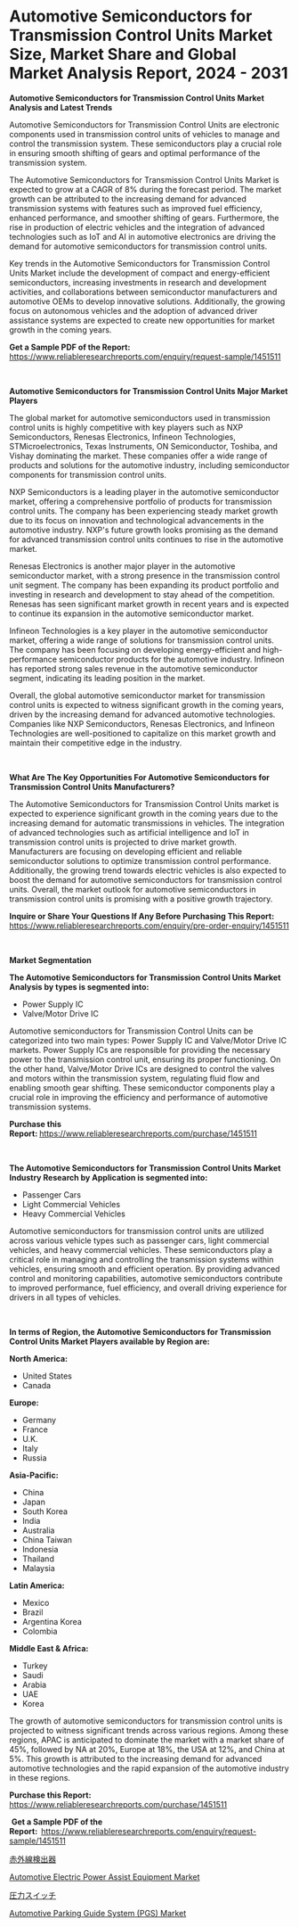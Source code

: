 <p><h1>Automotive Semiconductors for Transmission Control Units Market Size, Market Share and Global Market Analysis Report, 2024 - 2031</h1></p><p><strong>Automotive Semiconductors for Transmission Control Units Market Analysis and Latest Trends</strong></p>
<p><p>Automotive Semiconductors for Transmission Control Units are electronic components used in transmission control units of vehicles to manage and control the transmission system. These semiconductors play a crucial role in ensuring smooth shifting of gears and optimal performance of the transmission system.</p><p>The Automotive Semiconductors for Transmission Control Units Market is expected to grow at a CAGR of 8% during the forecast period. The market growth can be attributed to the increasing demand for advanced transmission systems with features such as improved fuel efficiency, enhanced performance, and smoother shifting of gears. Furthermore, the rise in production of electric vehicles and the integration of advanced technologies such as IoT and AI in automotive electronics are driving the demand for automotive semiconductors for transmission control units.</p><p>Key trends in the Automotive Semiconductors for Transmission Control Units Market include the development of compact and energy-efficient semiconductors, increasing investments in research and development activities, and collaborations between semiconductor manufacturers and automotive OEMs to develop innovative solutions. Additionally, the growing focus on autonomous vehicles and the adoption of advanced driver assistance systems are expected to create new opportunities for market growth in the coming years.</p></p>
<p><strong>Get a Sample PDF of the Report:&nbsp;</strong> <a href="https://www.reliableresearchreports.com/enquiry/request-sample/1451511">https://www.reliableresearchreports.com/enquiry/request-sample/1451511</a></p>
<p>&nbsp;</p>
<p><strong>Automotive Semiconductors for Transmission Control Units Major Market Players</strong></p>
<p><p>The global market for automotive semiconductors used in transmission control units is highly competitive with key players such as NXP Semiconductors, Renesas Electronics, Infineon Technologies, STMicroelectronics, Texas Instruments, ON Semiconductor, Toshiba, and Vishay dominating the market. These companies offer a wide range of products and solutions for the automotive industry, including semiconductor components for transmission control units.</p><p>NXP Semiconductors is a leading player in the automotive semiconductor market, offering a comprehensive portfolio of products for transmission control units. The company has been experiencing steady market growth due to its focus on innovation and technological advancements in the automotive industry. NXP's future growth looks promising as the demand for advanced transmission control units continues to rise in the automotive market.</p><p>Renesas Electronics is another major player in the automotive semiconductor market, with a strong presence in the transmission control unit segment. The company has been expanding its product portfolio and investing in research and development to stay ahead of the competition. Renesas has seen significant market growth in recent years and is expected to continue its expansion in the automotive semiconductor market.</p><p>Infineon Technologies is a key player in the automotive semiconductor market, offering a wide range of solutions for transmission control units. The company has been focusing on developing energy-efficient and high-performance semiconductor products for the automotive industry. Infineon has reported strong sales revenue in the automotive semiconductor segment, indicating its leading position in the market.</p><p>Overall, the global automotive semiconductor market for transmission control units is expected to witness significant growth in the coming years, driven by the increasing demand for advanced automotive technologies. Companies like NXP Semiconductors, Renesas Electronics, and Infineon Technologies are well-positioned to capitalize on this market growth and maintain their competitive edge in the industry.</p></p>
<p>&nbsp;</p>
<p><strong>What Are The Key Opportunities For Automotive Semiconductors for Transmission Control Units Manufacturers?</strong></p>
<p><p>The Automotive Semiconductors for Transmission Control Units market is expected to experience significant growth in the coming years due to the increasing demand for automatic transmissions in vehicles. The integration of advanced technologies such as artificial intelligence and IoT in transmission control units is projected to drive market growth. Manufacturers are focusing on developing efficient and reliable semiconductor solutions to optimize transmission control performance. Additionally, the growing trend towards electric vehicles is also expected to boost the demand for automotive semiconductors for transmission control units. Overall, the market outlook for automotive semiconductors in transmission control units is promising with a positive growth trajectory.</p></p>
<p><strong>Inquire or Share Your Questions If Any Before Purchasing This Report:</strong> <a href="https://www.reliableresearchreports.com/enquiry/pre-order-enquiry/1451511">https://www.reliableresearchreports.com/enquiry/pre-order-enquiry/1451511</a></p>
<p>&nbsp;</p>
<p><strong>Market Segmentation</strong></p>
<p><strong>The Automotive Semiconductors for Transmission Control Units Market Analysis by types is segmented into:</strong></p>
<p><ul><li>Power Supply IC</li><li>Valve/Motor Drive IC</li></ul></p>
<p><p>Automotive semiconductors for Transmission Control Units can be categorized into two main types: Power Supply IC and Valve/Motor Drive IC markets. Power Supply ICs are responsible for providing the necessary power to the transmission control unit, ensuring its proper functioning. On the other hand, Valve/Motor Drive ICs are designed to control the valves and motors within the transmission system, regulating fluid flow and enabling smooth gear shifting. These semiconductor components play a crucial role in improving the efficiency and performance of automotive transmission systems.</p></p>
<p><strong>Purchase this Report:&nbsp;</strong><a href="https://www.reliableresearchreports.com/purchase/1451511">https://www.reliableresearchreports.com/purchase/1451511</a></p>
<p>&nbsp;</p>
<p><strong>The Automotive Semiconductors for Transmission Control Units Market Industry Research by Application is segmented into:</strong></p>
<p><ul><li>Passenger Cars</li><li>Light Commercial Vehicles</li><li>Heavy Commercial Vehicles</li></ul></p>
<p><p>Automotive semiconductors for transmission control units are utilized across various vehicle types such as passenger cars, light commercial vehicles, and heavy commercial vehicles. These semiconductors play a critical role in managing and controlling the transmission systems within vehicles, ensuring smooth and efficient operation. By providing advanced control and monitoring capabilities, automotive semiconductors contribute to improved performance, fuel efficiency, and overall driving experience for drivers in all types of vehicles.</p></p>
<p>&nbsp;</p>
<p><strong>In terms of Region, the Automotive Semiconductors for Transmission Control Units Market Players available by Region are:</strong></p>
<p>
    <p> <strong> North America: </strong>
        <ul>
            <li>United States</li>
            <li>Canada</li>
        </ul>
        </p> 
    <p> <strong> Europe: </strong>
        <ul>
            <li>Germany</li>
            <li>France</li>
            <li>U.K.</li>
            <li>Italy</li>
            <li>Russia</li>
        </ul>
        </p> 
    <p> <strong> Asia-Pacific: </strong>
        <ul>
            <li>China</li>
            <li>Japan</li>
            <li>South Korea</li>
            <li>India</li>
            <li>Australia</li>
            <li>China Taiwan</li>
            <li>Indonesia</li>
            <li>Thailand</li>
            <li>Malaysia</li>
        </ul>
        </p> 
    <p> <strong> Latin America: </strong>
        <ul>
            <li>Mexico</li>
            <li>Brazil</li>
            <li>Argentina Korea</li>
            <li>Colombia</li>
        </ul>
        </p> 
    <p> <strong> Middle East & Africa: </strong>
        <ul>
            <li>Turkey</li>
            <li>Saudi</li>
            <li>Arabia</li>
            <li>UAE</li>
            <li>Korea</li>
        </ul>
    </p>
    </p>
<p><p>The growth of automotive semiconductors for transmission control units is projected to witness significant trends across various regions. Among these regions, APAC is anticipated to dominate the market with a market share of 45%, followed by NA at 20%, Europe at 18%, the USA at 12%, and China at 5%. This growth is attributed to the increasing demand for advanced automotive technologies and the rapid expansion of the automotive industry in these regions.</p></p>
<p><strong>Purchase this Report: </strong><a href="https://www.reliableresearchreports.com/purchase/1451511">https://www.reliableresearchreports.com/purchase/1451511</a></p>
<p>&nbsp;<strong>Get a Sample PDF of the Report:&nbsp;&nbsp;</strong><a href="https://www.reliableresearchreports.com/enquiry/request-sample/1451511">https://www.reliableresearchreports.com/enquiry/request-sample/1451511</a></p>
<p><strong></strong></p>
<p><p><a href="https://medium.com/@skylardaniel70/%E8%B5%A4%E5%A4%96%E7%B7%9A%E6%A4%9C%E5%87%BA%E5%99%A8%E5%B8%82%E5%A0%B4%E8%A6%8F%E6%A8%A1-%E5%B8%82%E5%A0%B4%E5%B1%95%E6%9C%9B%E3%81%A8%E5%B8%82%E5%A0%B4%E4%BA%88%E6%B8%AC-2024%E5%B9%B4%E3%81%8B%E3%82%892031%E5%B9%B4-ae5e297000fa">赤外線検出器</a></p><p><a href="https://github.com/johnbach50/Market-Research-Report-List-2/blob/main/automotive-electric-power-assist-equipment-market.md">Automotive Electric Power Assist Equipment Market</a></p><p><a href="https://medium.com/@skylardaniel70/%E5%9C%A7%E5%8A%9B%E3%82%B9%E3%82%A4%E3%83%83%E3%83%81%E5%B8%82%E5%A0%B4-2031%E5%B9%B4%E3%81%BE%E3%81%A7%E3%81%AE%E5%8B%95%E5%90%91-%E4%BA%88%E6%B8%AC%E3%81%8A%E3%82%88%E3%81%B3%E7%AB%B6%E4%BA%89%E5%88%86%E6%9E%90-c4b8b09f5f9c">圧力スイッチ</a></p><p><a href="https://github.com/pjcfca/Market-Research-Report-List-1/blob/main/automotive-parking-guide-system-pgs-market.md">Automotive Parking Guide System (PGS) Market</a></p></p>